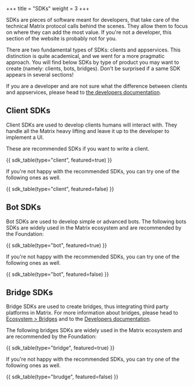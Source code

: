 +++
title = "SDKs"
weight = 3
+++

SDKs are pieces of software meant for developers, that take care of the
technical Matrix protocol calls behind the scenes. They allow them to focus on
where they can add the most value. If you're not a developer, this section of
the website is probably not for you.

There are two fundamental types of SDKs: clients and appservices. This
distinction is quite academical, and we went for a more pragmatic approach. You
will find below SDKs by type of product you may want to create (namely: clients,
bots, bridges). Don't be surprised if a same SDK appears in several sections!

If you are a developer and are not sure what the difference between clients and
appservices, please head to [the developers documentation](/docs/developers/).

## Client SDKs

Client SDKs are used to develop clients humans will interact with. They handle
all the Matrix heavy lifting and leave it up to the developer to implement a UI.

These are recommended SDKs if you want to write a client.

{{ sdk_table(type="client", featured=true) }}

If you're not happy with the recommended SDKs, you can try one of the following
ones as well.

{{ sdk_table(type="client", featured=false) }}

## Bot SDKs

Bot SDKs are used to develop simple or advanced bots. The following bots SDKs
are widely used in the Matrix ecosystem and are recommended by the Foundation:

{{ sdk_table(type="bot", featured=true) }}

If you're not happy with the recommended SDKs, you can try one of the following
ones as well.

{{ sdk_table(type="bot", featured=false) }}

## Bridge SDKs

Bridge SDKs are used to create bridges, thus integrating third party platforms
in Matrix. For more information about bridges, please head to [Ecosystem > Bridges](/ecosystem/bridges)
and to the [Developers documentation](/docs/developers).

The following bridges SDKs are widely used in the Matrix ecosystem and are
recommended by the Foundation:

{{ sdk_table(type="bridge", featured=true) }}

If you're not happy with the recommended SDKs, you can try one of the following
ones as well.

{{ sdk_table(type="brudge", featured=false) }}
